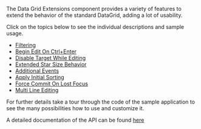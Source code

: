 The Data Grid Extensions component provides a variety of features to extend the behavior of the standard DataGrid, adding a lot of usability.

Click on the topics below to see the individual descriptions and sample usage.
* [Filtering](topics/Filtering.md)
* [Begin Edit On Ctrl+Enter](topics/Behaviors.md#Begin-Edit-On-Ctrl-Enter-Behavior)
* [Disable Target While Editing](topics/Behaviors.md#Disable-Target-While-Editing-Behavior)
* [Extended Star Size Behavior](topics/Behaviors.md#Extended-Star-Size-Behavior)
* [Additional Events](topics/Tools.md#Additional-Events)
* [Apply Initial Sorting](topics/Tools.md#Apply-Initial-Sorting)
* [Force Commit On Lost Focus](topics/Tools.md#Force-Commit-On-Lost-Focus)
* [Multi Line Editing](topics/Tools.md#Multi-Line-Editing)

For further details take a tour through the code of the sample application to see the many possibilities how to use and customize it.

A detailed documentation of the API can be found [here](https://tom-englert.github.io/DataGridExtensions)